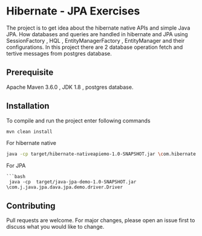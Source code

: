 # Hibernate - JPA Exercises

The project is to get idea about the hibernate native APIs and simple Java JPA.
How databases and queries are handled in hibernate and JPA using SessionFactory , HQL , EntityManagerFactory , EntityManager and their configurations.
In this project there are 2 database operation fetch and tertive messages from postgres database. 

## Prerequisite

Apache Maven 3.6.0 , JDK 1.8 , postgres database. 

## Installation
To compile and run the project enter following commands

```bash
mvn clean install

```
For hibernate native

```bash
java -cp target/hibernate-nativeapiemo-1.0-SNAPSHOT.jar \com.hibernate.nativeapi.demo.driver.Driver
```

For JPA
```
```bash
 java -cp  target/java-jpa-demo-1.0-SNAPSHOT.jar \com.j.java.jpa.dava.jpa.demo.driver.Driver
```

## Contributing
Pull requests are welcome. For major changes, please open an issue first to discuss what you would like to change.




